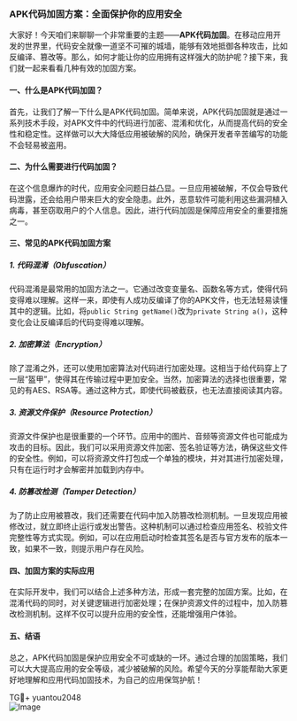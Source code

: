 ### APK代码加固方案：全面保护你的应用安全

大家好！今天咱们来聊聊一个非常重要的主题——**APK代码加固**。在移动应用开发的世界里，代码安全就像一道坚不可摧的城墙，能够有效地抵御各种攻击，比如反编译、篡改等。那么，如何才能让你的应用拥有这样强大的防护呢？接下来，我们就一起来看看几种有效的加固方案。

#### 一、什么是APK代码加固？

首先，让我们了解一下什么是APK代码加固。简单来说，APK代码加固就是通过一系列技术手段，对APK文件中的代码进行加密、混淆和优化，从而提高代码的安全性和稳定性。这样做可以大大降低应用被破解的风险，确保开发者辛苦编写的功能不会轻易被盗用。

#### 二、为什么需要进行代码加固？

在这个信息爆炸的时代，应用安全问题日益凸显。一旦应用被破解，不仅会导致代码泄露，还会给用户带来巨大的安全隐患。此外，恶意软件可能利用这些漏洞植入病毒，甚至窃取用户的个人信息。因此，进行代码加固是保障应用安全的重要措施之一。

#### 三、常见的APK代码加固方案

##### 1. 代码混淆（Obfuscation）

代码混淆是最常用的加固方法之一。它通过改变变量名、函数名等方式，使得代码变得难以理解。这样一来，即使有人成功反编译了你的APK文件，也无法轻易读懂其中的逻辑。比如，将`public String getName()`改为`private String a()`，这种变化会让反编译后的代码变得难以理解。

##### 2. 加密算法（Encryption）

除了混淆之外，还可以使用加密算法对代码进行加密处理。这相当于给代码穿上了一层“盔甲”，使得其在传输过程中更加安全。当然，加密算法的选择也很重要，常见的有AES、RSA等。通过这种方式，即使代码被截获，也无法直接阅读其内容。

##### 3. 资源文件保护（Resource Protection）

资源文件保护也是很重要的一个环节。应用中的图片、音频等资源文件也可能成为攻击的目标。因此，我们可以采用资源文件加密、签名验证等方法，确保这些文件的安全性。例如，可以将资源文件打包成一个单独的模块，并对其进行加密处理，只有在运行时才会解密并加载到内存中。

##### 4. 防篡改检测（Tamper Detection）

为了防止应用被篡改，我们还需要在代码中加入防篡改检测机制。一旦发现应用被修改过，就立即终止运行或发出警告。这种机制可以通过检查应用签名、校验文件完整性等方式实现。例如，可以在应用启动时检查其签名是否与官方发布的版本一致，如果不一致，则提示用户存在风险。

#### 四、加固方案的实际应用

在实际开发中，我们可以结合上述多种方法，形成一套完整的加固方案。比如，在混淆代码的同时，对关键逻辑进行加密处理；在保护资源文件的过程中，加入防篡改检测机制。这样不仅可以提升应用的安全性，还能增强用户体验。

#### 五、结语

总之，APK代码加固是保护应用安全不可或缺的一环。通过合理的加固策略，我们可以大大提高应用的安全等级，减少被破解的风险。希望今天的分享能帮助大家更好地理解和应用代码加固技术，为自己的应用保驾护航！

TG💪+ yuantou2048  
![Image](https://github.com/user-attachments/assets/cf57a8bb-a08e-43c1-ad82-039f33c64200)